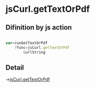 # jsCurl.getTextOrPdf

## Difinition by js action

```js.js

var=runGetTextOrPdf
	?func=jsCurl.getTextOrPdf
		&urlString
```

## Detail

->[jsCurl.getTextOrPdf](https://github.com/puutaro/CommandClick/blob/master/md/developer/js_interface/details/JsCurl/getTextOrPdf.md)
